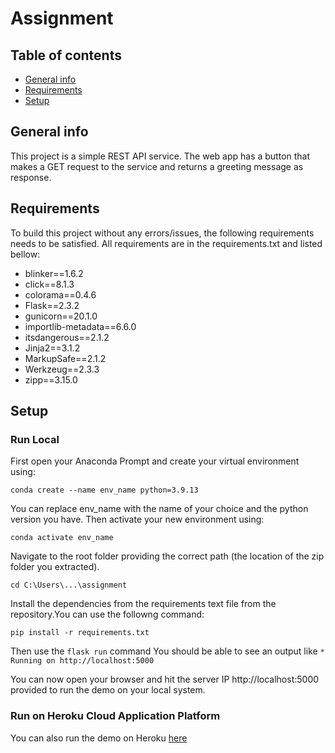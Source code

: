 # Assignment

## Table of contents
* [General info](#general-info)
* [Requirements](#requirements)
* [Setup](#setup)

## General info
This project is a simple REST API service. The web app has a button that makes a GET request to the service and returns a greeting message as response.
	
## Requirements
To build this project without any errors/issues, the following requirements needs to be satisfied.
All requirements are in the requirements.txt and listed bellow:
* blinker==1.6.2
* click==8.1.3
* colorama==0.4.6
* Flask==2.3.2
* gunicorn==20.1.0
* importlib-metadata==6.6.0
* itsdangerous==2.1.2
* Jinja2==3.1.2
* MarkupSafe==2.1.2
* Werkzeug==2.3.3
* zipp==3.15.0


	
## Setup
### Run Local
First open your Anaconda Prompt and create your virtual environment using:
```
conda create --name env_name python=3.9.13
```
You can replace env_name with the name of your choice and the python version you have.
Then activate your new environment using:
```
conda activate env_name
```
Navigate to the root folder providing the correct path (the location of the zip folder you extracted).
```
cd C:\Users\...\assignment
```
Install the dependencies from the requirements text file from the repository.You can use the followng command:
```
pip install -r requirements.txt
```
Then use the `flask run` command
You should be able to see an output like `* Running on http://localhost:5000`

You can now open your browser and hit the server IP http://localhost:5000 provided to run the demo on your local system.

### Run on Heroku Cloud Application Platform

You can also run the demo on Heroku [here](https://assignmentpd.herokuapp.com/)
